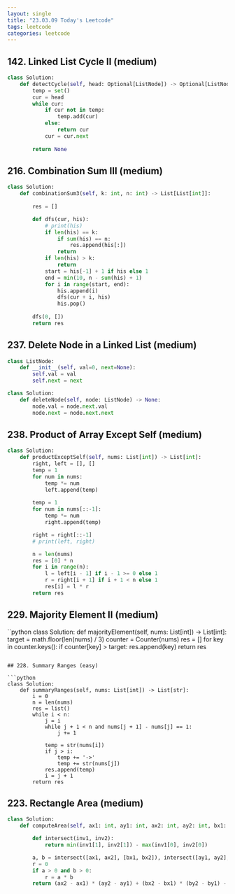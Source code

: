 ```yaml
---
layout: single
title: "23.03.09 Today's Leetcode"
tags: leetcode
categories: leetcode
---
```


## 142. Linked List Cycle II (medium)

```python
class Solution:
    def detectCycle(self, head: Optional[ListNode]) -> Optional[ListNode]:
        temp = set()
        cur = head
        while cur:
            if cur not in temp:
                temp.add(cur)
            else:
                return cur
            cur = cur.next
    
        return None
```

## 216. Combination Sum III (medium)

```python
class Solution:
    def combinationSum3(self, k: int, n: int) -> List[List[int]]:
        
        res = []

        def dfs(cur, his):
            # print(his)
            if len(his) == k:
                if sum(his) == n:
                    res.append(his[:])
                return
            if len(his) > k:
                return
            start = his[-1] + 1 if his else 1
            end = min(10, n - sum(his) + 1)
            for i in range(start, end):
                his.append(i)
                dfs(cur + i, his)
                his.pop()
        
        dfs(0, [])
        return res
```

## 237. Delete Node in a Linked List (medium)

```python
class ListNode:
    def __init__(self, val=0, next=None):
        self.val = val
        self.next = next

class Solution:
    def deleteNode(self, node: ListNode) -> None:
        node.val = node.next.val
        node.next = node.next.next
```

## 238. Product of Array Except Self (medium)

```python
class Solution:
    def productExceptSelf(self, nums: List[int]) -> List[int]:
        right, left = [], []
        temp = 1
        for num in nums:
            temp *= num
            left.append(temp)
        
        temp = 1
        for num in nums[::-1]:
            temp *= num
            right.append(temp)

        right = right[::-1]
        # print(left, right)

        n = len(nums)
        res = [0] * n
        for i in range(n):
            l = left[i - 1] if i - 1 >= 0 else 1
            r = right[i + 1] if i + 1 < n else 1
            res[i] = l * r
        return res
```

## 229. Majority Element II (medium)

``python
class Solution:
    def majorityElement(self, nums: List[int]) -> List[int]:
        target = math.floor(len(nums) / 3)
        counter = Counter(nums)
        res = []
        for key in counter.keys():
            if counter[key] > target:
                res.append(key)
        return res
```

## 228. Summary Ranges (easy)

```python
class Solution:
    def summaryRanges(self, nums: List[int]) -> List[str]:
        i = 0
        n = len(nums)
        res = list()
        while i < n:
            j = i
            while j + 1 < n and nums[j + 1] - nums[j] == 1:
                j += 1
            
            temp = str(nums[i])
            if j > i:
                temp += '->'
                temp += str(nums[j])
            res.append(temp)
            i = j + 1
        return res
```

## 223. Rectangle Area (medium)

```python
class Solution:
    def computeArea(self, ax1: int, ay1: int, ax2: int, ay2: int, bx1: int, by1: int, bx2: int, by2: int) -> int:

        def intersect(inv1, inv2):
            return min(inv1[1], inv2[1]) - max(inv1[0], inv2[0])

        a, b = intersect([ax1, ax2], [bx1, bx2]), intersect([ay1, ay2], [by1, by2])
        r = 0
        if a > 0 and b > 0:
            r = a * b
        return (ax2 - ax1) * (ay2 - ay1) + (bx2 - bx1) * (by2 - by1) - r
```
